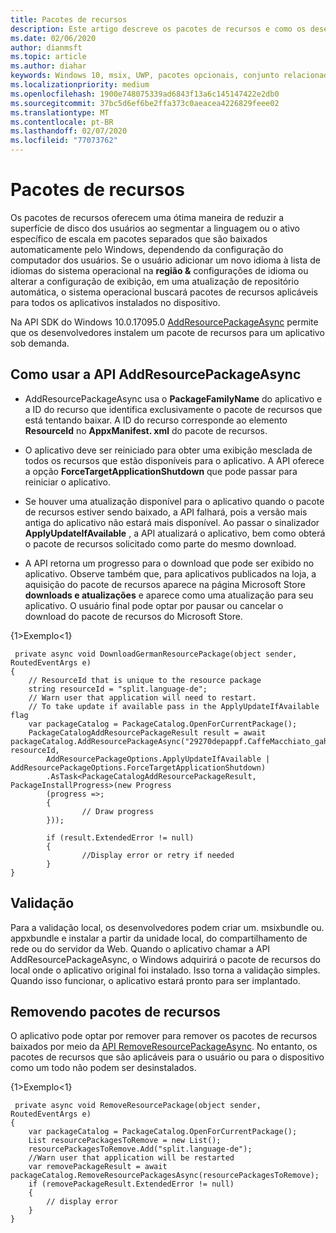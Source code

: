 ```yaml
---
title: Pacotes de recursos
description: Este artigo descreve os pacotes de recursos e como os desenvolvedores podem usá-los em seu código.
ms.date: 02/06/2020
author: dianmsft
ms.topic: article
ms.author: diahar
keywords: Windows 10, msix, UWP, pacotes opcionais, conjunto relacionado, extensão do pacote, Visual Studio
ms.localizationpriority: medium
ms.openlocfilehash: 1900e748075339ad6843f13a6c145147422e2db0
ms.sourcegitcommit: 37bc5d6ef6be2ffa373c0aeacea4226829feee02
ms.translationtype: MT
ms.contentlocale: pt-BR
ms.lasthandoff: 02/07/2020
ms.locfileid: "77073762"
---
```

# <a name="resource-packages"></a>Pacotes de recursos 
Os pacotes de recursos oferecem uma ótima maneira de reduzir a superfície de disco dos usuários ao segmentar a linguagem ou o ativo específico de escala em pacotes separados que são baixados automaticamente pelo Windows, dependendo da configuração do computador dos usuários. Se o usuário adicionar um novo idioma à lista de idiomas do sistema operacional na **região &** configurações de idioma ou alterar a configuração de exibição, em uma atualização de repositório automática, o sistema operacional buscará pacotes de recursos aplicáveis para todos os aplicativos instalados no dispositivo.

Na API SDK do Windows 10.0.17095.0 [AddResourcePackageAsync](https://docs.microsoft.com/uwp/api/Windows.ApplicationModel.PackageCatalog) permite que os desenvolvedores instalem um pacote de recursos para um aplicativo sob demanda. 


## <a name="how-to-use-the-addresourcepackageasync-api"></a>Como usar a API AddResourcePackageAsync 
- AddResourcePackageAsync usa o **PackageFamilyName** do aplicativo e a ID do recurso que identifica exclusivamente o pacote de recursos que está tentando baixar. A ID do recurso corresponde ao elemento **ResourceId** no **AppxManifest. xml** do pacote de recursos.

- O aplicativo deve ser reiniciado para obter uma exibição mesclada de todos os recursos que estão disponíveis para o aplicativo. A API oferece a opção **ForceTargetApplicationShutdown** que pode passar para reiniciar o aplicativo.

- Se houver uma atualização disponível para o aplicativo quando o pacote de recursos estiver sendo baixado, a API falhará, pois a versão mais antiga do aplicativo não estará mais disponível. Ao passar o sinalizador **ApplyUpdateIfAvailable** , a API atualizará o aplicativo, bem como obterá o pacote de recursos solicitado como parte do mesmo download. 

- A API retorna um progresso para o download que pode ser exibido no aplicativo. Observe também que, para aplicativos publicados na loja, a aquisição do pacote de recursos aparece na página Microsoft Store **downloads e atualizações** e aparece como uma atualização para seu aplicativo. O usuário final pode optar por pausar ou cancelar o download do pacote de recursos do Microsoft Store. 

{1&gt;Exemplo&lt;1} 
```
 private async void DownloadGermanResourcePackage(object sender, RoutedEventArgs e)
{            
    // ResourceId that is unique to the resource package
    string resourceId = "split.language-de";
    // Warn user that application will need to restart.
    // To take update if available pass in the ApplyUpdateIfAvailable flag
    var packageCatalog = PackageCatalog.OpenForCurrentPackage();
    PackageCatalogAddResourcePackageResult result = await packageCatalog.AddResourcePackageAsync("29270depappf.CaffeMacchiato_gah1vdar1nn7a", resourceId, 
        AddResourcePackageOptions.ApplyUpdateIfAvailable | AddResourcePackageOptions.ForceTargetApplicationShutdown)
        .AsTask<PackageCatalogAddResourcePackageResult, PackageInstallProgress>(new Progress
        (progress =>;
        {
                // Draw progress
        }));

        if (result.ExtendedError != null)
        {
                //Display error or retry if needed
        }
}
```
## <a name="validation"></a>Validação
 Para a validação local, os desenvolvedores podem criar um. msixbundle ou. appxbundle e instalar a partir da unidade local, do compartilhamento de rede ou do servidor da Web. Quando o aplicativo chamar a API AddResourcePackageAsync, o Windows adquirirá o pacote de recursos do local onde o aplicativo original foi instalado. Isso torna a validação simples. Quando isso funcionar, o aplicativo estará pronto para ser implantado. 

## <a name="removing-resource-packages"></a>Removendo pacotes de recursos 
O aplicativo pode optar por remover para remover os pacotes de recursos baixados por meio da [API RemoveResourcePackageAsync](https://docs.microsoft.com/uwp/api/Windows.ApplicationModel.PackageCatalog). No entanto, os pacotes de recursos que são aplicáveis para o usuário ou para o dispositivo como um todo não podem ser desinstalados. 

{1&gt;Exemplo&lt;1} 
```
 private async void RemoveResourcePackage(object sender, RoutedEventArgs e)
{            
    var packageCatalog = PackageCatalog.OpenForCurrentPackage();
    List resourcePackagesToRemove = new List();
    resourcePackagesToRemove.Add("split.language-de");
    //Warn user that application will be restarted
    var removePackageResult = await packageCatalog.RemoveResourcePackagesAsync(resourcePackagesToRemove);
    if (removePackageResult.ExtendedError != null)
    {
        // display error
    }
}
```
